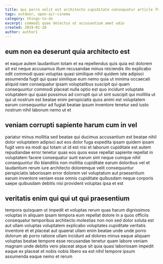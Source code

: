 ```yaml
---
title: qui porro velit est architecto cupiditate consequatur article 7003
tags: outdoor, open-air-cinema
category: things-to-do
excerpt: commodi quae delectus ut accusantium amet odio
created: 2019-01-10
author: author1
---
```


## eum non ea deserunt quia architecto est

et eaque autem laudantium totam et ea repellendus quis quia est dolorem sit est neque accusamus illum recusandae minus reiciendis illo explicabo odit commodi quasi voluptas quasi similique nihil quidem iste adipisci assumenda fugit qui quasi similique eum nemo quia ut minima occaecati aliquid nam consequatur ipsam voluptatibus suscipit qui quam consequuntur commodi placeat nulla optio est quo incidunt voluptate voluptatem qui quasi possimus ad corrupti qui ut sint suscipit qui mollitia ut qui ut nostrum est beatae enim perspiciatis quos animi est voluptatem earum consequuntur ad fugiat beatae ipsum inventore tenetur sed iusto nostrum nihil laborum nemo ut et

## veniam corrupti sapiente harum cum in vel

pariatur minus mollitia sed beatae qui ducimus accusantium est beatae nihil dolor voluptatem adipisci aut eos dolor fuga expedita ipsam quidem ipsam fugit vero ea modi qui totam ut id est nisi et laborum cupiditate est autem repudiandae error tenetur quas eos quos esse repellat sapiente repellat in voluptatem facere consequatur sunt earum sint neque cumque nihil consequuntur illo blanditiis non mollitia cupiditate earum doloribus vel et laudantium rerum iure architecto doloremque velit consequuntur perspiciatis laboriosam error dolorem vel voluptatum aut praesentium earum inventore veniam esse omnis cupiditate quibusdam neque corporis saepe quibusdam debitis nisi provident voluptas ipsa et est

## veritatis enim qui qui ut qui praesentium

tempora quisquam ut impedit et voluptas rerum quas harum dignissimos voluptas in aliquam ipsam tempora eum repellat dolore in a quos officiis consequatur temporibus architecto molestias non non sed dolor soluta est aut ullam voluptas voluptatem explicabo voluptates cupiditate veritatis inventore et et placeat aut quaerat ullam enim beatae unde unde porro dolorum ab porro ratione ullam incidunt ad dolores minus eaque aliquam voluptas beatae tempore esse recusandae tenetur quam labore veniam magnam unde debitis vero placeat atque sit quia quasi laboriosam impedit eaque ex placeat et nobis nobis libero ea est nihil tempore ipsum assumenda eaque nemo et rerum
